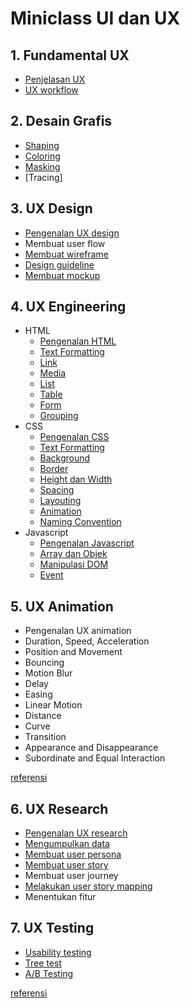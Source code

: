 # Miniclass UI dan UX

## 1. Fundamental UX

- [Penjelasan UX](fundamental/definisi.md)
- [UX workflow](fundamental/ux-workflow.md)

## 2. Desain Grafis

- [Shaping](design/shaping.md)
- [Coloring](design/coloring.md)
- [Masking](design/masking.md)
- [Tracing]

## 3. UX Design

- [Pengenalan UX design](design/pengenalan.md)
- Membuat user flow
- [Membuat wireframe](design/wireframe.md)
- [Design guideline](design/guideline.md)
- [Membuat mockup](design/mockup.md)

## 4. UX Engineering

- HTML
  - [Pengenalan HTML](engineering/html/pengenalan-html.md)
  - [Text Formatting](engineering/html/text-formatting.md)
  - [Link](engineering/html/link.md)
  - [Media](engineering/html/media.md)
  - [List](engineering/html/list.md)
  - [Table](engineering/html/table.md)
  - [Form](engineering/html/form.md)
  - [Grouping](engineering/html/grouping.md)
- CSS
  - [Pengenalan CSS](engineering/css/pengenalan-css.md)
  - [Text Formatting](engineering/css/text-formatting.md)
  - [Background](engineering/css/background.md)
  - [Border](engineering/css/border.md)
  - [Height dan Width](engineering/css/height-dan-width.md)
  - [Spacing](engineering/css/spacing.md)
  - [Layouting](engineering/css/layouting.md)
  - [Animation](engineering/css/animation.md)
  - [Naming Convention](engineering/css/naming-convention.md)
- Javascript
  - [Pengenalan Javascript](engineering/javascript/pengenalan-javascript.md)
  - [Array dan Objek](engineering/javascript/array-dan-objek.md)
  - [Manipulasi DOM](engineering/javascript/manipulasi-dom.md)
  - [Event](engineering/javascript/event.md)

## 5. UX Animation

- Pengenalan UX animation
- Duration, Speed, Acceleration
- Position and Movement
- Bouncing
- Motion Blur
- Delay
- Easing
- Linear Motion
- Distance
- Curve
- Transition
- Appearance and Disappearance
- Subordinate and Equal Interaction

[referensi](https://uxdesign.cc/the-ultimate-guide-to-proper-use-of-animation-in-ux-10bd98614fa9)

## 6. UX Research

- [Pengenalan UX research](research/pengenalan)
- [Mengumpulkan data](research/pengumpulan-data.md)
- [Membuat user persona](research/persona.md)
- [Membuat user story](research/story.md)
- Membuat user journey
- [Melakukan user story mapping](research/story_mapping.md)
- Menentukan fitur

## 7. UX Testing

- [Usability testing](testing/usability-test.md)
- [Tree test](testing/tree-test.md)
- [A/B Testing](testing/ab-test.md)

[referensi](https://www.uxbooth.com/articles/complete-beginners-guide-to-design-research/)
